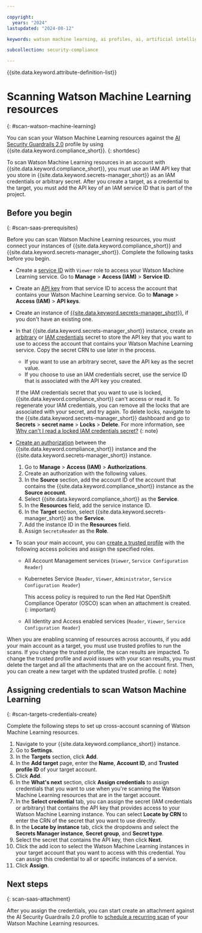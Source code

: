 ```yaml
---

copyright:
  years: "2024"
lastupdated: "2024-08-12"

keywords: watson machine learning, ai profiles, ai, artificial intelligence, cross-account scanning, secrets-manager, credentials

subcollection: security-compliance

---
```


{{site.data.keyword.attribute-definition-list}}



# Scanning Watson Machine Learning resources
{: #scan-watson-machine-learning} 




You can scan your Watson Machine Learning resources against the [AI Security Guardrails 2.0](/docs/security-compliance?topic=security-compliance-ai-security-change-log&interface=ui) profile by using {{site.data.keyword.compliance_short}}.
{: shortdesc} 

To scan Watson Machine Learning resources in an account with {{site.data.keyword.compliance_short}}, you must use an IAM API key that you store in {{site.data.keyword.secrets-manager_short}} as an IAM credentials or arbitrary secret. After you create a target, as a credential to the target, you must add the API key of an IAM service ID that is part of the project.

## Before you begin 
{: #scan-saas-prerequisites} 

Before you can scan Watson Machine Learning resources, you must connect your instances of {{site.data.keyword.compliance_short}} and {{site.data.keyword.secrets-manager_short}}. Complete the following tasks before you begin. 

- Create a [service ID](/docs/account?topic=account-serviceids&interface=ui#create_serviceid) with `Viewer` role to access your Watson Machine Learning service. Go to **Manage** > **Access (IAM)** > **Service ID**.

- Create an [API key](/docs/account?topic=account-serviceidapikeys&interface=ui#create_service_key) from that service ID to access the account that contains your Watson Machine Learning service. Go to **Manage** > **Access (IAM)** > **API keys**.

- Create an instance of [{{site.data.keyword.secrets-manager_short}}](/docs/secrets-manager?topic=secrets-manager-create-instance), if you don't have an existing one. 

- In that {{site.data.keyword.secrets-manager_short}} instance, create an [arbitrary](/docs/secrets-manager?topic=secrets-manager-arbitrary-secrets) or [IAM credentials](/docs/secrets-manager?topic=secrets-manager-iam-credentials) secret to store the API key that you want to use to access the account that contains your Watson Machine Learning service. Copy the secret CRN to use later in the process.
  - If you want to use an arbitrary secret, save the API key as the secret value. 
  - If you choose to use an IAM credentials secret, use the service ID that is associated with the API key you created.

  If the IAM credentials secret that you want to use is locked, {{site.data.keyword.compliance_short}} can't access or read it. To regenerate your IAM credentials, you can remove all the locks that are associated with your secret, and try again. To delete locks, navigate to the {{site.data.keyword.secrets-manager_short}} dashboard and go to **Secrets** > **secret name** > **Locks** > **Delete**. For more information, see [Why can't I read a locked IAM credentials secret?](/docs/secrets-manager?topic=secrets-manager-locked-iam-credentials)
  {: note}

- [Create an authorization](/docs/account?topic=account-serviceauth&interface=ui) between the {{site.data.keyword.compliance_short}} instance and the {{site.data.keyword.secrets-manager_short}} instance.
  1. Go to **Manage** > **Access (IAM)** > **Authorizations**.
  2. Create an authorization with the following values. 
    1. In the **Source** section, add the account ID of the account that contains the {{site.data.keyword.compliance_short}} instance as the **Source account**. 
    2. Select {{site.data.keyword.compliance_short}} as the **Service**. 
    3. In the **Resources** field, add the service instance ID. 
    4. In the **Target** section, select {{site.data.keyword.secrets-manager_short}} as the **Service**. 
    5. Add the instance ID in the **Resources** field.
    6. Assign `SecretsReader` as the **Role**. 

- To scan your main account, you can [create a trusted profile](/docs/account?topic=account-create-trusted-profile&interface) with the following access policies and assign the specified roles.

  * All Account Management services (`Viewer`, `Service Configuration Reader`)
  * Kubernetes Service (`Reader`, `Viewer`, `Administrator`, `Service Configuration Reader`)

    This access policy is required to run the Red Hat OpenShift Compliance Operator (OSCO) scan when an attachment is created.
    {: important}

  * All Identity and Access enabled services (`Reader`, `Viewer`, `Service Configuration Reader`)


When you are enabling scanning of resources across accounts, if you add your main account as a target, you must use trusted profiles to run the scans. If you change the trusted profile, the scan results are impacted. To change the trusted profile and avoid issues with your scan results, you must delete the target and all the attachments that are on the account first. Then, you can create a new target with the updated trusted profile. 
{: note}


## Assigning credentials to scan Watson Machine Learning
{: #scan-targets-credentials-create} 

Complete the following steps to set up cross-account scanning of Watson Machine Learning resources.

1. Navigate to your {{site.data.keyword.compliance_short}} instance. 
2. Go to **Settings**.
3. In the **Targets** section, click **Add**.
4. In the **Add target** page, enter the **Name**, **Account ID**, and **Trusted profile ID** of your target account.
5. Click **Add**.
6. In the **What's next** section, click **Assign credentials** to assign credentials that you want to use when you're scanning the Watson Machine Learning resources that are in the target account. 
7. In the **Select credential** tab, you can assign the secret (IAM credentials or arbitrary) that contains the API key that provides access to your Watson Machine Learning instance. You can select **Locate by CRN** to enter the CRN of the secret that you want to use directly. 
8. In the **Locate by instance** tab, click the dropdowns and select the **Secrets Manager instance**, **Secret group**, and **Secret type**. 
9. Select the secret that contains the API key, then click **Next**.
10. Click the add icon to select the Watson Machine Learning instances in your target account that you want to access with this credential. You can assign this credential to all or specific instances of a service. 
11. Click **Assign**. 


## Next steps
{: scan-saas-attachment}

After you assign the credentials, you can start create an attachment against the AI Security Guardrails 2.0 profile to [schedule a recurring scan](/docs/security-compliance?topic=security-compliance-scan-resources&interface=ui#scan-schedule-ui) of your Watson Machine Learning resources. 
